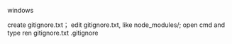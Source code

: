 windows

create gitignore.txt；
edit gitignore.txt, like node_modules/;
open cmd and type
ren gitignore.txt .gitignore